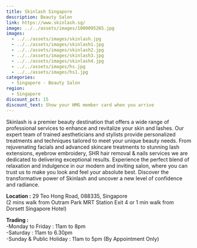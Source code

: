 ```yaml
---
title: Skinlash Singapore
description: Beauty Salon
link: https://www.skinlash.sg/
image: ../../assets/images/1000095265.jpg
images:
  - ../../assets/images/skinlash.jpg
  - ../../assets/images/skinlash1.jpg
  - ../../assets/images/skinlash2.jpg
  - ../../assets/images/skinlash3.jpg
  - ../../assets/images/skinlash4.jpg
  - ../../assets/images/hs.jpg
  - ../../assets/images/hs1.jpg
categories:
  - Singapore - Beauty Salon
region:
  - Singapore
discount_pct: 15
discount_text: Show your HMG member card when you arrive
---
```

Skinlash is a premier beauty destination that offers a wide range of professional services to enhance and revitalize your skin and lashes. Our expert team of trained aestheticians and stylists provide personalized treatments and techniques tailored to meet your unique beauty needs. From rejuvenating facials and advanced skincare treatments to stunning lash extensions, eyebrow embroidery, SHR hair removal & nails services we are dedicated to delivering exceptional results. Experience the perfect blend of relaxation and indulgence in our modern and inviting salon, where you can trust us to make you look and feel your absolute best. Discover the transformative power of Skinlash and uncover a new level of confidence and radiance.

**Location :** 29 Teo Hong Road, 088335, Singapore\
(2 mins walk from Outram Park MRT Station Exit 4 or 1 min walk from Dorsett Singapore Hotel)

**Trading :**\
-Monday to Friday : 11am to 8pm\
-Saturday : 11am to 6.30pm\
-Sunday & Public Holiday : 11am to 5pm (By Appointment Only)
